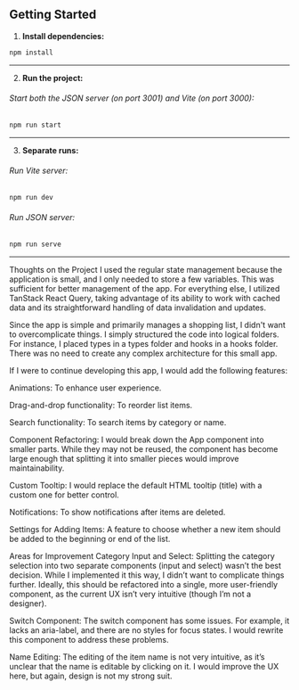 ## Getting Started

1. **Install dependencies:**

```bash
npm install
```

---

2. **Run the project:**

###### Start both the JSON server (on port 3001) and Vite (on port 3000):

```bash
npm run start
```

---

3. **Separate runs:**

###### Run Vite server:

```bash
npm run dev
```

###### Run JSON server:

```bash
npm run serve
```

---

Thoughts on the Project
I used the regular state management because the application is small, and I only needed to store a few variables. This was sufficient for better management of the app. For everything else, I utilized TanStack React Query, taking advantage of its ability to work with cached data and its straightforward handling of data invalidation and updates.

Since the app is simple and primarily manages a shopping list, I didn't want to overcomplicate things. I simply structured the code into logical folders. For instance, I placed types in a types folder and hooks in a hooks folder. There was no need to create any complex architecture for this small app.

If I were to continue developing this app, I would add the following features:

Animations: To enhance user experience.

Drag-and-drop functionality: To reorder list items.

Search functionality: To search items by category or name.

Component Refactoring: I would break down the App component into smaller parts. While they may not be reused, the component has become large enough that splitting it into smaller pieces would improve maintainability.

Custom Tooltip: I would replace the default HTML tooltip (title) with a custom one for better control.

Notifications: To show notifications after items are deleted.

Settings for Adding Items: A feature to choose whether a new item should be added to the beginning or end of the list.

Areas for Improvement
Category Input and Select: Splitting the category selection into two separate components (input and select) wasn’t the best decision. While I implemented it this way, I didn’t want to complicate things further. Ideally, this should be refactored into a single, more user-friendly component, as the current UX isn’t very intuitive (though I’m not a designer).

Switch Component: The switch component has some issues. For example, it lacks an aria-label, and there are no styles for focus states. I would rewrite this component to address these problems.

Name Editing: The editing of the item name is not very intuitive, as it’s unclear that the name is editable by clicking on it. I would improve the UX here, but again, design is not my strong suit.
